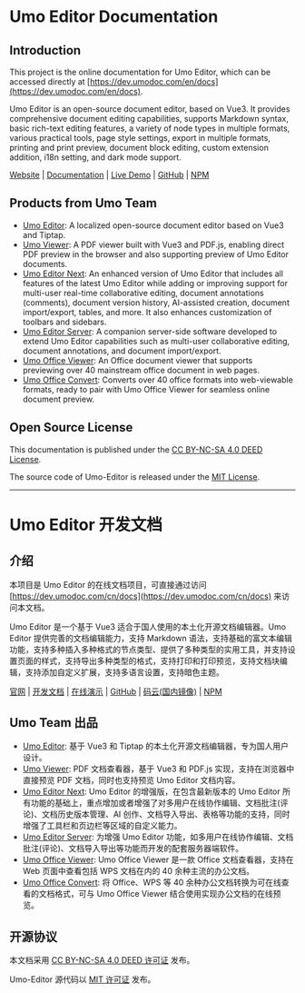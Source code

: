 # Umo Editor Documentation

## Introduction

This project is the online documentation for Umo Editor, which can be accessed directly at [https://dev.umodoc.com/en/docs](https://dev.umodoc.com/en/docs).

Umo Editor is an open-source document editor, based on Vue3. It provides comprehensive document editing capabilities, supports Markdown syntax, basic rich-text editing features, a variety of node types in multiple formats, various practical tools, page style settings, export in multiple formats, printing and print preview, document block editing, custom extension addition, i18n setting, and dark mode support.

[Website](https://www.umodoc.com/en) | [Documentation](https://dev.umodoc.com/en/docs/editor) | [Live Demo](https://www.umodoc.com/en/demo) | [GitHub](https://github.com/umodoc/editor) | [NPM](https://www.npmjs.com/package/@umodoc/editor)

## Products from Umo Team

- [Umo Editor](https://dev.umodoc.com/en/docs/editor): A localized open-source document editor based on Vue3 and Tiptap.
- [Umo Viewer](https://dev.umodoc.com/en/docs/viewer): A PDF viewer built with Vue3 and PDF.js, enabling direct PDF preview in the browser and also supporting preview of Umo Editor documents.
- [Umo Editor Next](https://dev.umodoc.com/en/docs/next): An enhanced version of Umo Editor that includes all features of the latest Umo Editor while adding or improving support for multi-user real-time collaborative editing, document annotations (comments), document version history, AI-assisted creation, document import/export, tables, and more. It also enhances customization of toolbars and sidebars.
- [Umo Editor Server](https://dev.umodoc.com/en/docs/server): A companion server-side software developed to extend Umo Editor capabilities such as multi-user collaborative editing, document annotations, and document import/export.
- [Umo Office Viewer](https://dev.umodoc.com/en/docs/office-viewer): An Office document viewer that supports previewing over 40 mainstream office document in web pages.
- [Umo Office Convert](https://dev.umodoc.com/en/docs/office-convert): Converts over 40 office formats into web-viewable formats, ready to pair with Umo Office Viewer for seamless online document preview.

## Open Source License

This documentation is published under the [CC BY-NC-SA 4.0 DEED License](https://creativecommons.org/licenses/by-nc-sa/4.0).

The source code of Umo-Editor is released under the [MIT License](https://opensource.org/licenses/MIT).

---

# Umo Editor 开发文档

## 介绍

本项目是 Umo Editor 的在线文档项目，可直接通过访问 [https://dev.umodoc.com/cn/docs](https://dev.umodoc.com/cn/docs) 来访问本文档。

Umo Editor 是一个基于 Vue3 适合于国人使用的本土化开源文档编辑器。Umo Editor 提供完善的文档编辑能力，支持 Markdown 语法，支持基础的富文本编辑功能，支持多种插入多种格式的节点类型、提供了多种类型的实用工具，并支持设置页面的样式，支持导出多种类型的格式，支持打印和打印预览，支持文档块编辑，支持添加自定义扩展，支持多语言设置，支持暗色主题。

[官网](https://www.umodoc.com) | [开发文档](https://dev.umodoc.com/cn/docs/editor) | [在线演示](https://www.umodoc.com/demo) | [GitHub](https://github.com/umodoc/editor) | [码云(国内镜像)](https://gitee.com/umodoc/editor) | [NPM](https://www.npmjs.com/package/@umodoc/editor)

## Umo Team 出品

- [Umo Editor](https://dev.umodoc.com/cn/docs/editor): 基于 Vue3 和 Tiptap 的本土化开源文档编辑器，专为国人用户设计。
- [Umo Viewer](https://dev.umodoc.com/cn/docs/viewer): PDF 文档查看器，基于 Vue3 和 PDF.js 实现，支持在浏览器中直接预览 PDF 文档，同时也支持预览 Umo Editor 文档内容。
- [Umo Editor Next](https://dev.umodoc.com/cn/docs/next): Umo Editor 的增强版，在包含最新版本的 Umo Editor 所有功能的基础上，重点增加或者增强了对多用户在线协作编辑、文档批注(评论)、文档历史版本管理、AI 创作、文档导入导出、表格等功能的支持，同时增强了工具栏和页边栏等区域的自定义能力。
- [Umo Editor Server](https://dev.umodoc.com/cn/docs/server): 为增强 Umo Editor 功能，如多用户在线协作编辑、文档批注(评论)、文档导入导出等功能而开发的配套服务器端软件。
- [Umo Office Viewer](https://dev.umodoc.com/cn/docs/office-viewer): Umo Office Viewer 是一款 Office 文档查看器，支持在 Web 页面中查看包括 WPS 文档在内的 40 余种主流的办公文档。
- [Umo Office Convert](https://dev.umodoc.com/cn/docs/office-convert): 将 Office、WPS 等 40 余种办公文档转换为可在线查看的文档格式，可与 Umo Office Viewer 结合使用实现办公文档的在线预览。

## 开源协议

本文档采用 [CC BY-NC-SA 4.0 DEED 许可证](https://creativecommons.org/licenses/by-nc-sa/4.0/deed.zh-hans) 发布。

Umo-Editor 源代码以 [MIT 许可证](https://opensource.org/licenses/MIT) 发布。
